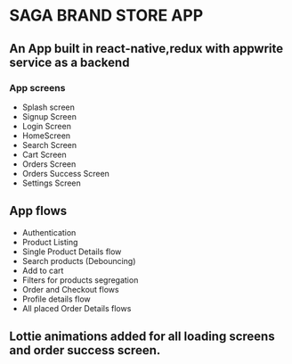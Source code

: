 # SAGA BRAND STORE APP
## An App built in react-native,redux with appwrite service as a backend

### App screens
- Splash screen
- Signup Screen
- Login Screen
- HomeScreen
- Search Screen
- Cart Screen
- Orders Screen
- Orders Success Screen
- Settings Screen


## App flows
- Authentication
- Product Listing
- Single Product Details flow
- Search products (Debouncing)
- Add to cart
- Filters for products segregation
- Order and Checkout flows
- Profile details flow
- All placed Order Details flows

## Lottie animations added for all loading screens and order success screen.

